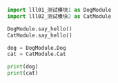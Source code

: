 
<BlogInfo id="756" title="4.import同时指定别名" author="白日梦想猿" pv=0 read_times=0 pre_cost_time=0分8秒 category="模块" tag_list="['模块']" create_time="2020.03.17 09:42:12" update_time="2020.03.17 09:44:46" />

```python
import lll01_测试模块1 as DogModule
import lll02_测试模块2 as CatModule

DogModule.say_hello()
CatModule.say_hello()

dog = DogModule.Dog
cat = CatModule.Cat

print(dog)
print(cat) 
```
